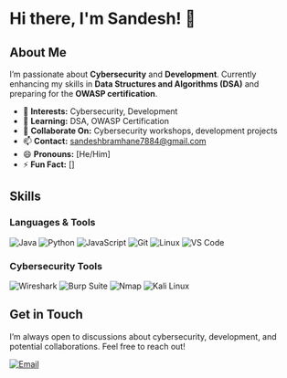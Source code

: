 # Hi there, I'm Sandesh! 👋

## About Me

I’m passionate about **Cybersecurity** and **Development**. Currently enhancing my skills in **Data Structures and Algorithms (DSA)** and preparing for the **OWASP certification**.

- 👀 **Interests:** Cybersecurity, Development
- 🌱 **Learning:** DSA, OWASP Certification
- 💞️ **Collaborate On:** Cybersecurity workshops, development projects
- 📫 **Contact:** [sandeshbramhane7884@gmail.com](mailto:sandeshbramhane7884@gmail.com)
- 😄 **Pronouns:** [He/Him]
- ⚡ **Fun Fact:** []

## Skills

### Languages & Tools

![Java](https://img.shields.io/badge/Java-%23ED8B00.svg?style=for-the-badge&logo=java&logoColor=white)
![Python](https://img.shields.io/badge/Python-3776AB?style=for-the-badge&logo=python&logoColor=white)
![JavaScript](https://img.shields.io/badge/JavaScript-F7DF1E?style=for-the-badge&logo=javascript&logoColor=black)
![Git](https://img.shields.io/badge/Git-F05032?style=for-the-badge&logo=git&logoColor=white)
![Linux](https://img.shields.io/badge/Linux-FCC624?style=for-the-badge&logo=linux&logoColor=black)
![VS Code](https://img.shields.io/badge/VS_Code-007ACC?style=for-the-badge&logo=visual-studio-code&logoColor=white)

### Cybersecurity Tools

![Wireshark](https://img.shields.io/badge/Wireshark-1679A7?style=for-the-badge&logo=wireshark&logoColor=white)
![Burp Suite](https://img.shields.io/badge/Burp_Suite-FF5733?style=for-the-badge&logo=burp-suite&logoColor=white)
![Nmap](https://img.shields.io/badge/Nmap-00A4CE?style=for-the-badge&logo=nmap&logoColor=white)
![Kali Linux](https://img.shields.io/badge/Kali_Linux-557C94?style=for-the-badge&logo=kali-linux&logoColor=white)

## Get in Touch

I’m always open to discussions about cybersecurity, development, and potential collaborations. Feel free to reach out!

[![Email](https://img.shields.io/badge/Email-D14836?style=for-the-badge&logo=gmail&logoColor=white)](mailto:sandeshbramhane7884@gmail.com)
